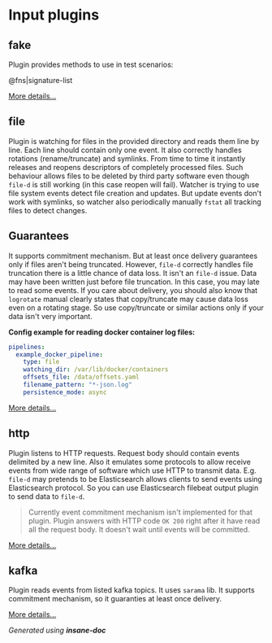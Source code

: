 # Input plugins

## fake
Plugin provides methods to use in test scenarios:

@fns|signature-list

[More details...](plugin/input/fake/README.md)
## file
Plugin is watching for files in the provided directory and reads them line by line.
Each line should contain only one event. It also correctly handles rotations (rename/truncate) and symlinks.
From time to time it instantly releases and reopens descriptors of completely processed files.
Such behaviour allows files to be deleted by third party software even though `file-d` is still working (in this case reopen will fail).
Watcher is trying to use file system events detect file creation and updates.
But update events don't work with symlinks, so watcher also periodically manually `fstat` all tracking files to detect changes.


## Guarantees
It supports commitment mechanism. But at least once delivery guarantees only if files aren't being truncated.
However, `file-d` correctly handles file truncation there is a little chance of data loss.
It isn't an `file-d` issue. Data may have been written just before file truncation. In this case, you may late to read some events.
If you care about delivery, you should also know that `logrotate` manual clearly states that copy/truncate may cause data loss even on a rotating stage.
So use copy/truncate or similar actions only if your data isn't very important.


**Config example for reading docker container log files:**
```yaml
pipelines:
  example_docker_pipeline:
    type: file
    watching_dir: /var/lib/docker/containers
    offsets_file: /data/offsets.yaml
    filename_pattern: "*-json.log"
    persistence_mode: async
```

[More details...](plugin/input/file/README.md)
## http
Plugin listens to HTTP requests. Request body should contain events delimited by a new line.
Also it emulates some protocols to allow receive events from wide range of software which use HTTP to transmit data.
E.g. `file-d` may pretends to be Elasticsearch allows clients to send events using Elasticsearch protocol.
So you can use Elasticsearch filebeat output plugin to send data to `file-d`.

> Currently event commitment mechanism isn't implemented for that plugin.
> Plugin answers with HTTP code `OK 200` right after it have read all the request body.
> It doesn't wait until events will be committed.

[More details...](plugin/input/http/README.md)
## kafka
Plugin reads events from listed kafka topics. It uses `sarama` lib.
It supports commitment mechanism, so it guaranties at least once delivery.

[More details...](plugin/input/kafka/README.md)

*Generated using __insane-doc__*